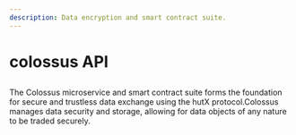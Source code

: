```yaml
---
description: Data encryption and smart contract suite.
---
```


# colossus API

## 

 The Colossus microservice and smart contract suite forms the foundation for secure and trustless data exchange using the hutX protocol.Colossus manages data security and storage, allowing for data objects of any nature to be traded securely.

